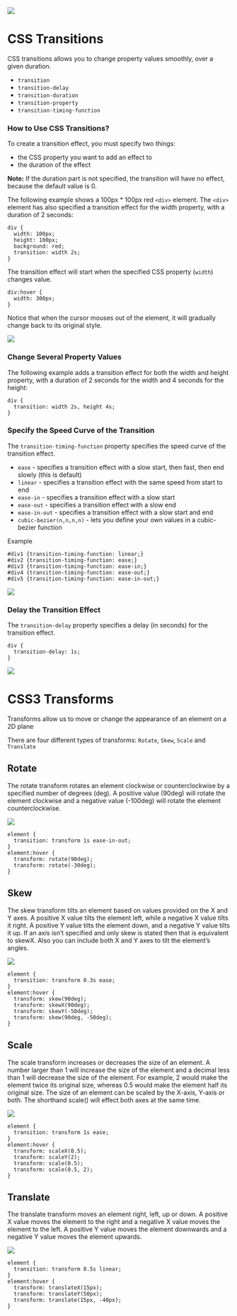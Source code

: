 ![](https://www.edureka.co/blog/wp-content/uploads/2019/09/CSS-Transition-1.png)

# CSS Transitions

CSS transitions allows you to change property values smoothly, over a given duration.

* `transition`
* `transition-delay`
* `transition-duration`
* `transition-property`
* `transition-timing-function`

### How to Use CSS Transitions?

To create a transition effect, you must specify two things:

* the CSS property you want to add an effect to
* the duration of the effect

**Note:** If the duration part is not specified, the transition will have no effect, because the default value is 0.

The following example shows a 100px * 100px red `<div>` element. The `<div>` element has also specified a transition effect for the width property, with a duration of 2 seconds:

```
div {
  width: 100px;
  height: 100px;
  background: red;
  transition: width 2s;
}
```

The transition effect will start when the specified CSS property (`width`) changes value.

```
div:hover {
  width: 300px;
}
```

Notice that when the cursor mouses out of the element, it will gradually change back to its original style.

![](https://daqxzxzy8xq3u.cloudfront.net/wp-content/uploads/2019/07/15114208/css-transition-illustration.jpg)
### Change Several Property Values
The following example adds a transition effect for both the width and height property, with a duration of 2 seconds for the width and 4 seconds for the height:

```
div {
  transition: width 2s, height 4s;
}
```

### Specify the Speed Curve of the Transition
The `transition-timing-function` property specifies the speed curve of the transition effect.

* `ease` - specifies a transition effect with a slow start, then fast, then end slowly (this is default)
* `linear` - specifies a transition effect with the same speed from start to end
* `ease-in` - specifies a transition effect with a slow start
* `ease-out` - specifies a transition effect with a slow end
* `ease-in-out` - specifies a transition effect with a slow start and end
* `cubic-bezier(n,n,n,n)` - lets you define your own values in a cubic-bezier function


Example
```
#div1 {transition-timing-function: linear;}
#div2 {transition-timing-function: ease;}
#div3 {transition-timing-function: ease-in;}
#div4 {transition-timing-function: ease-out;}
#div5 {transition-timing-function: ease-in-out;}
```

![](https://cdn.lynda.com/course/674608/674608-637199642299923950-16x9.jpg)
### Delay the Transition Effect
The `transition-delay` property specifies a delay (in seconds) for the transition effect.

```
div {
  transition-delay: 1s;
}
```


![](https://miro.medium.com/max/1400/1*spiB7DFGUs_-2HOo589Eug.png)

# CSS3 Transforms

Transforms allow us to move or change the appearance of an element on a 2D plane

There are four different types of transforms: `Rotate`, `Skew`, `Scale` and `Translate`

## Rotate
The rotate transform rotates an element clockwise or counterclockwise by a specified number of degrees (deg). A positive value (90deg) will rotate the element clockwise and a negative value (-100deg) will rotate the element counterclockwise.

![](https://www.vanseodesign.com/blog/wp-content/uploads/2011/11/transform.png)

```
element {
  transition: transform 1s ease-in-out;
}
element:hover {
  transform: rotate(90deg);
  transform: rotate(-30deg);
}
```

## Skew
The skew transform tilts an element based on values provided on the X and Y axes. A positive X value tilts the element left, while a negative X value tilts it right. A positive Y value tilts the element down, and a negative Y value tilts it up. If an axis isn’t specified and only skew is stated then that is equivalent to skewX. Also you can include both X and Y axes to tilt the element’s angles.

![](https://www.sanjaywebdesigner.com/articles/wp-content/uploads/2019/07/transform-skew-html-css-in-delhi-india.jpg)
```
element {
  transition: transform 0.3s ease;
}
element:hover {
  transform: skew(90deg); 
  transform: skewX(90deg);
  transform: skewY(-50deg);
  transform: skew(90deg, -50deg);
}
```

## Scale
The scale transform increases or decreases the size of an element. A number larger than 1 will increase the size of the element and a decimal less than 1 will decrease the size of the element. For example, 2 would make the element twice its original size, whereas 0.5 would make the element half its original size. The size of an element can be scaled by the X-axis, Y-axis or both. The shorthand scale() will effect both axes at the same time.

![](https://cloud.netlifyusercontent.com/assets/344dbf88-fdf9-42bb-adb4-46f01eedd629/74953e3d-618f-4225-97e0-cec2d97f8764/transform-scale.png)

```
element {
  transition: transform 1s ease;
}
element:hover {
  transform: scaleX(0.5);
  transform: scaleY(2);
  transform: scale(0.5);
  transform: scale(0.5, 2);
}
```

## Translate
The translate transform moves an element right, left, up or down. A positive X value moves the element to the right and a negative X value moves the element to the left. A positive Y value moves the element downwards and a negative Y value moves the element upwards.

![](https://cloud.netlifyusercontent.com/assets/344dbf88-fdf9-42bb-adb4-46f01eedd629/487ec0ca-416c-42dc-bb8d-bda2da819e84/transform-translate.png)

```
element {
  transition: transform 0.5s linear;
}
element:hover {
  transform: translateX(15px);
  transform: translateY(50px);
  transform: translate(15px, -40px);
}
```
